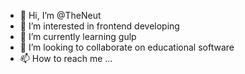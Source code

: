 - 👋 Hi, I’m @TheNeut
- 👀 I’m interested in frontend developing
- 🌱 I’m currently learning gulp
- 💞️ I’m looking to collaborate on educational software
- 📫 How to reach me ...

<!---
TheNeut/TheNeut is a ✨ special ✨ repository because its `README.md` (this file) appears on your GitHub profile.
You can click the Preview link to take a look at your changes.
--->
